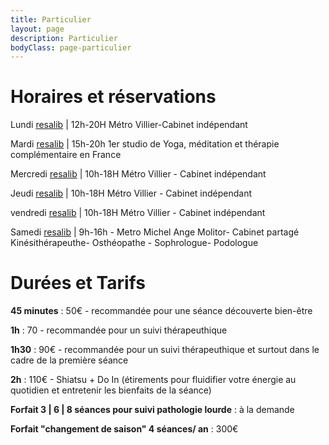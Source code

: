 ```yaml
---
title: Particulier
layout: page
description: Particulier
bodyClass: page-particulier
---
```


# Horaires et réservations

Lundi [resalib](www.resalib.fr) \| 12h-20H Métro Villier-Cabinet indépendant 

Mardi [resalib](www.resalib.fr) \| 15h-20h 1er studio de Yoga, méditation et thérapie complémentaire en France 

Mercredi [resalib](www.resalib.fr) \| 10h-18H Métro Villier - Cabinet indépendant 

Jeudi [resalib](www.resalib.fr) \| 10h-18H Métro Villier - Cabinet indépendant 

vendredi [resalib](www.resalib.fr) \| 10h-18H Métro Villier - Cabinet indépendant 

Samedi [resalib](www.resalib.fr) \| 9h-16h - Metro Michel Ange Molitor- Cabinet partagé Kinésithérapeuthe- Osthéopathe - Sophrologue- Podologue 

# Durées et Tarifs

 **45 minutes** : 50€ - recommandée pour une séance découverte bien-être

 **1h** : 70 - recommandée pour un suivi thérapeuthique

 **1h30** : 90€ - recommandée pour un suivi thérapeuthique et surtout dans le cadre de la première séance

 **2h** : 110€ -  Shiatsu + Do In (étirements pour fluidifier votre énergie au quotidien et entretenir les bienfaits de la séance)

 **Forfait 3 \| 6 \| 8 séances pour suivi pathologie lourde** : à la demande 

 **Forfait "changement de saison" 4 séances/ an** : 300€
